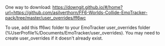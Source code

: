 One way to download: https://downgit.github.io/#/home?url=https://github.com/asilverthorn/FF6-Worlds-Collide-EmoTracker-pack/tree/master/user_overrides/ff6wc

To use, add this ff6wc folder to your EmoTracker user_overrides folder (%UserProfile%/Documents/EmoTracker/user_overrides). You may need to create user_overrides if it doesn't already exist.

